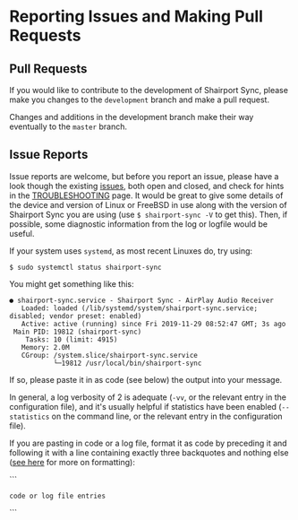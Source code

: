 
Reporting Issues and Making Pull Requests
====

Pull Requests
----
If you would like to contribute to the development of Shairport Sync, please make you changes to the `development` branch and make a pull request.

Changes and additions in the development branch make their way eventually to the `master` branch.

Issue Reports
----
Issue reports are welcome, but before you report an issue, please have a look though the existing [issues](https://github.com/mikebrady/shairport-sync/issues), both open and closed, and check for hints in the [TROUBLESHOOTING](TROUBLESHOOTING.md) page. It would be great to give some details of the device and version of Linux or FreeBSD in use along with the version of Shairport Sync you are using (use `$ shairport-sync -V` to get this). Then, if possible, some diagnostic information from the log or logfile would be useful.

If your system uses `systemd`, as most recent Linuxes do, try using:
```
$ sudo systemctl status shairport-sync
```
You might get something like this:
```
● shairport-sync.service - Shairport Sync - AirPlay Audio Receiver
   Loaded: loaded (/lib/systemd/system/shairport-sync.service; disabled; vendor preset: enabled)
   Active: active (running) since Fri 2019-11-29 08:52:47 GMT; 3s ago
 Main PID: 19812 (shairport-sync)
    Tasks: 10 (limit: 4915)
   Memory: 2.0M
   CGroup: /system.slice/shairport-sync.service
           └─19812 /usr/local/bin/shairport-sync

```

If so, please paste it in as code (see below) the output into your message.

In general, a log verbosity of 2 is adequate (`-vv`, or the relevant entry in the configuration file), and it's usually helpful if statistics have been enabled (`--statistics` on the command line, or the relevant entry in the configuration file).

If you are pasting in code or a log file, format it as code by preceding it and following it with a line containing exactly three backquotes and nothing else ([see here](https://guides.github.com/features/mastering-markdown/) for more on formatting): 

\`\`\`
```
code or log file entries
```
\`\`\`


